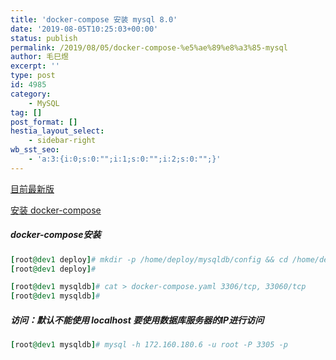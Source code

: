 ```yaml
---
title: 'docker-compose 安装 mysql 8.0'
date: '2019-08-05T10:25:03+00:00'
status: publish
permalink: /2019/08/05/docker-compose-%e5%ae%89%e8%a3%85-mysql
author: 毛巳煜
excerpt: ''
type: post
id: 4985
category:
    - MySQL
tag: []
post_format: []
hestia_layout_select:
    - sidebar-right
wb_sst_seo:
    - 'a:3:{i:0;s:0:"";i:1;s:0:"";i:2;s:0:"";}'
---
```

[目前最新版](https://hub.docker.com/_/mysql?tab=tags "目前最新版")

[安装 docker-compose](http://www.dev-share.top/2019/06/12/%e5%ae%89%e8%a3%85-docker-compose/ "安装 docker-compose")

##### docker-compose安装

```ruby
[root@dev1 deploy]# mkdir -p /home/deploy/mysqldb/config && cd /home/deploy/mysqldb/
[root@dev1 deploy]#

[root@dev1 mysqldb]# cat > docker-compose.yaml 3306/tcp, 33060/tcp
[root@dev1 mysqldb]#

```

##### 访问：默认不能使用 localhost 要使用数据库服务器的IP进行访问

```ruby
[root@dev1 mysqldb]# mysql -h 172.160.180.6 -u root -P 3305 -p

```